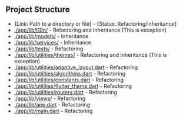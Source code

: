 ## Project Structure

- {Link: Path to a directory or file} - {Status: Refactoring/Inheritance}
- [./app/lib/l10n/](./app/lib/l10n/) - Refactoring and Inheritance (This is exception)
- [./app/lib/models/](./app/lib/models/) - Inheritance
- [./app/lib/services/](./app/lib/services/) - Inheritance
- [./app/lib/tests/](./app/lib/tests/) - Refactoring
- [./app/lib/utilities/themes/](./app/lib/utilities/themes/) - Refactoring and Inheritance (This is exception)
- [./app/lib/utilities/adaptive_layout.dart](./app/lib/utilities/adaptive_layout.dart) - Refactoring
- [./app/lib/utilities/algorithms.dart](./app/lib/utilities/algorithms.dart) - Refactoring
- [./app/lib/utilities/constants.dart](./app/lib/utilities/constants.dart) - Refactoring
- [./app/lib/utilities/flutter_theme.dart](./app/lib/utilities/flutter_theme.dart) - Refactoring
- [./app/lib/utilities/routers.dart](./app/lib/utilities/routers.dart) - Refactoring
- [./app/lib/views/](./app/lib/views/) - Refactoring
- [./app/lib/app.dart](./app/lib/app.dart) - Refactoring
- [./app/lib/main.dart](./app/lib/main.dart) - Refactoring
